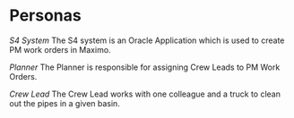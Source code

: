 
# Personas

_S4 System_
The S4 system is an Oracle Application which is used to create PM work orders in Maximo.

_Planner_
The Planner is responsible for assigning Crew Leads to PM Work Orders.

_Crew Lead_
The Crew Lead works with one colleague and a truck to clean out the pipes in a given basin.
